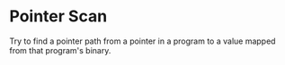 # Pointer Scan

Try to find a pointer path from a pointer in a program to a value mapped from that program's binary.
